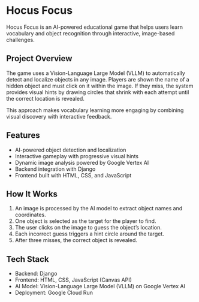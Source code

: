 # Hocus Focus

Hocus Focus is an AI-powered educational game that helps users learn vocabulary and object recognition through interactive, image-based challenges.

## Project Overview

The game uses a Vision-Language Large Model (VLLM) to automatically detect and localize objects in any image. Players are shown the name of a hidden object and must click on it within the image. If they miss, the system provides visual hints by drawing circles that shrink with each attempt until the correct location is revealed.

This approach makes vocabulary learning more engaging by combining visual discovery with interactive feedback.

## Features

- AI-powered object detection and localization
- Interactive gameplay with progressive visual hints
- Dynamic image analysis powered by Google Vertex AI
- Backend integration with Django
- Frontend built with HTML, CSS, and JavaScript

## How It Works

1. An image is processed by the AI model to extract object names and coordinates.
2. One object is selected as the target for the player to find.
3. The user clicks on the image to guess the object’s location.
4. Each incorrect guess triggers a hint circle around the target.
5. After three misses, the correct object is revealed.

## Tech Stack

- Backend: Django
- Frontend: HTML, CSS, JavaScript (Canvas API)
- AI Model: Vision-Language Large Model (VLLM) on Google Vertex AI
- Deployment: Google Cloud Run
